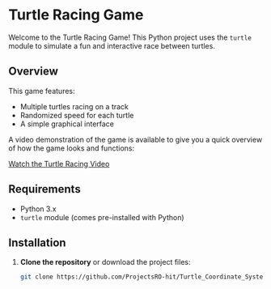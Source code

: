 # Turtle Racing Game

Welcome to the Turtle Racing Game! This Python project uses the `turtle` module to simulate a fun and interactive race between turtles.

## Overview

This game features:
- Multiple turtles racing on a track
- Randomized speed for each turtle
- A simple graphical interface

A video demonstration of the game is available to give you a quick overview of how the game looks and functions:

[Watch the Turtle Racing Video](https://github.com/ProjectsRO-hit/Turtle_Coordinate_System/blob/985db978f64765da62ceb818673760518331e674/recording/Python%20Turtle%20Graphics%202025-01-02%2013-07-24.mp4)

## Requirements

- Python 3.x
- `turtle` module (comes pre-installed with Python)

## Installation

1. **Clone the repository** or download the project files:
   ```bash
   git clone https://github.com/ProjectsRO-hit/Turtle_Coordinate_System.git
